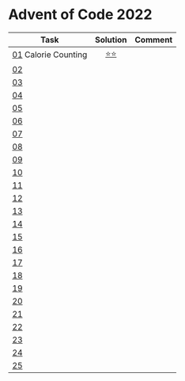 # Advent of Code 2022



| Task                                                        |       Solution       | Comment |
|-------------------------------------------------------------|:--------------------:|---------|
| [01](https://adventofcode.com/2022/day/1)  Calorie Counting | [⭐⭐](2022/day_01.py) ||
| [02](https://adventofcode.com/2022/day/2)                   |                      ||
| [03](https://adventofcode.com/2022/day/3)                   |                      |         |
| [04](https://adventofcode.com/2022/day/4)                   |                      |         |
| [05](https://adventofcode.com/2022/day/5)                   |                      |         |
| [06](https://adventofcode.com/2022/day/6)                   |                      |         |
| [07](https://adventofcode.com/2022/day/7)                   |                      |         |
| [08](https://adventofcode.com/2022/day/8)                   |                      |         |
| [09](https://adventofcode.com/2022/day/9)                   |                      |         |
| [10](https://adventofcode.com/2022/day/10)                  |                      |
| [11](https://adventofcode.com/2022/day/11)                  |                      |         |
| [12](https://adventofcode.com/2022/day/12)                  |                      |         |
| [13](https://adventofcode.com/2022/day/13)                  |                      ||
| [14](https://adventofcode.com/2022/day/14)                  |                      |         |
| [15](https://adventofcode.com/2022/day/15)                  |                      |         |
| [16](https://adventofcode.com/2022/day/16)                  |                      |         |
| [17](https://adventofcode.com/2022/day/17)                  |                      |         |
| [18](https://adventofcode.com/2022/day/18)                  |                      |
| [19](https://adventofcode.com/2022/day/19)                  |                      |
| [20](https://adventofcode.com/2022/day/20)                  |                      |
| [21](https://adventofcode.com/2022/day/21)                  |                      |
| [22](https://adventofcode.com/2022/day/22)                  |                      |
| [23](https://adventofcode.com/2022/day/23)                  |                      |
| [24](https://adventofcode.com/2022/day/24)                  |                      |
| [25](https://adventofcode.com/2022/day/25)                  |                      |

